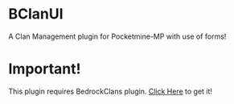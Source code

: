 # BClanUI
A Clan Management plugin for Pocketmine-MP with use of forms!

# Important!
This plugin requires BedrockClans plugin. [Click Here](https://github.com/Wertzui123/BedrockClans) to get it!
